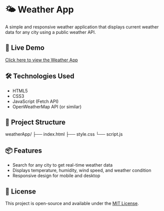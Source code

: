 # 🌤️ Weather App

A simple and responsive weather application that displays current weather data for any city using a public weather API.

## 🚀 Live Demo

[Click here to view the Weather App](https://malianand01.github.io/JavaScript_Projects/weatherApp/)

## 🛠️ Technologies Used

- HTML5
- CSS3
- JavaScript (Fetch API)
- OpenWeatherMap API (or similar)

## 📁 Project Structure

weatherApp/
├── index.html
├── style.css
└── script.js


## 📦 Features

- Search for any city to get real-time weather data
- Displays temperature, humidity, wind speed, and weather condition
- Responsive design for mobile and desktop

## 📄 License

This project is open-source and available under the [MIT License](LICENSE).
